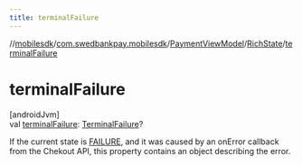 ```yaml
---
title: terminalFailure
---
```

//[mobilesdk](../../../../index.html)/[com.swedbankpay.mobilesdk](../../index.html)/[PaymentViewModel](../index.html)/[RichState](index.html)/[terminalFailure](terminal-failure.html)



# terminalFailure



[androidJvm]\
val [terminalFailure](terminal-failure.html): [TerminalFailure](../../-terminal-failure/index.html)?



If the current state is [FAILURE](../-state/-f-a-i-l-u-r-e/index.html), and it was caused by an onError callback from the Chekout API, this property contains an object describing the error.




